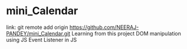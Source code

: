 # mini_Calendar
link: git remote add origin https://github.com/NEERAJ-PANDEY/mini_Calendar.git
Learning from this project
DOM manipulation using JS
Event Listener in JS
